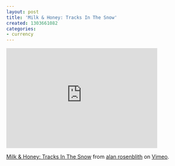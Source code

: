```yaml
---
layout: post
title: 'Milk & Honey: Tracks In The Snow'
created: 1303661082
categories:
- currency
---
```

<iframe src="http://player.vimeo.com/video/9587432" width="400" height="265" frameborder="0"></iframe><p><a href="http://vimeo.com/9587432">Milk & Honey: Tracks In The Snow</a> from <a href="http://vimeo.com/alanrosenblith">alan rosenblith</a> on <a href="http://vimeo.com">Vimeo</a>.</p>
